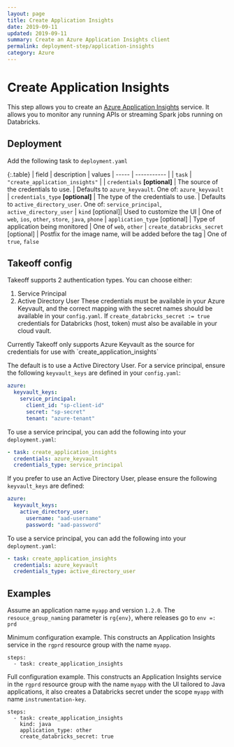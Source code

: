 ```yaml
---
layout: page
title: Create Application Insights
date: 2019-09-11
updated: 2019-09-11
summary: Create an Azure Application Insights client
permalink: deployment-step/application-insights
category: Azure
---
```


# Create Application Insights

This step allows you to create an [Azure Application Insights](https://docs.microsoft.com/en-us/azure/azure-monitor/app/app-insights-overview) service. It allows you to monitor any running APIs or streaming Spark jobs running on Databricks.

## Deployment
Add the following task to `deployment.yaml`

{:.table}
| field | description | values
| ----- | ----------- |
| `task` | `"create_application_insights"` |
| `credentials` __[optional]__ | The source of the credentials to use. | Defaults to `azure_keyvault`. One of: `azure_keyvault`
| `credentials_type` __[optional]__ | The type of the credentials to use. | Defaults to `active_directory_user`. One of: `service_principal`, `active_directory_user`
| `kind` [optional]| Used to customize the UI | One of `web`, `ios`, `other`, `store`, `java`, `phone`
| `application_type` [optional] | Type of application being monitored |  One of `web`, `other`
| `create_databricks_secret` [optional] | Postfix for the image name, will be added before the tag | One of `true`, `false`

## Takeoff config
Takeoff supports 2 authentication types. You can choose either:
1. Service Principal
2. Active Directory User
These credentials must be available in your Azure Keyvault, and the correct mapping with the secret names should be available in your `config.yaml`. 
If `create_databricks_secret := true` credentials for Databricks (host, token) must also be available in your cloud vault.

<p class='note warning'>
Currently Takeoff only supports Azure Keyvault as the source for credentials for use with `create_application_insights`
</p>

The default is to use a Active Directory User. For a service principal, ensure the following `keyvault_keys` are defined in your `config.yaml`:
```yaml
azure:
  keyvault_keys:
    service_principal:
      client_id: "sp-client-id"
      secret: "sp-secret"
      tenant: "azure-tenant"
```
To use a service principal, you can add the following into your `deployment.yaml`:
```yaml
- task: create_application_insights
  credentials: azure_keyvault
  credentials_type: service_principal
```

If you prefer to use an Active Directory User, please ensure the following `keyvault_keys` are defined:
```yaml
azure:
  keyvault_keys:
    active_directory_user:
      username: "aad-username"
      password: "aad-password"
```
To use a service principal, you can add the following into your `deployment.yaml`:
```yaml
- task: create_application_insights
  credentials: azure_keyvault
  credentials_type: active_directory_user
```

## Examples

Assume an application name `myapp` and version `1.2.0`. The `resouce_group_naming` parameter is `rg{env}`, where releases go to `env =: prd`

Minimum configuration example. This constructs an Application Insights service in the `rgprd` resource group with the name `myapp`.
```
steps:
  - task: create_application_insights
```

Full configuration example. This constructs an Application Insights service in the `rgprd` resource group with the name `myapp` with the UI tailored to Java applications, it also creates a Databricks secret under the scope `myapp` with name `instrumentation-key`.

```
steps:
  - task: create_application_insights
    kind: java
    application_type: other
    create_databricks_secret: true 
```
